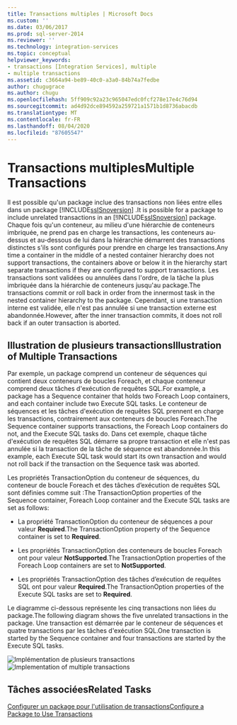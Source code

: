 ```yaml
---
title: Transactions multiples | Microsoft Docs
ms.custom: ''
ms.date: 03/06/2017
ms.prod: sql-server-2014
ms.reviewer: ''
ms.technology: integration-services
ms.topic: conceptual
helpviewer_keywords:
- transactions [Integration Services], multiple
- multiple transactions
ms.assetid: c3664a94-be89-40c0-a3a0-84b74a7fedbe
author: chugugrace
ms.author: chugu
ms.openlocfilehash: 5ff909c92a23c965047edc0fcf278e17e4c76d94
ms.sourcegitcommit: ad4d92dce894592a259721a1571b1d8736abacdb
ms.translationtype: MT
ms.contentlocale: fr-FR
ms.lasthandoff: 08/04/2020
ms.locfileid: "87605547"
---
```

# <a name="multiple-transactions"></a><span data-ttu-id="9a68f-102">Transactions multiples</span><span class="sxs-lookup"><span data-stu-id="9a68f-102">Multiple Transactions</span></span>
  <span data-ttu-id="9a68f-103">Il est possible qu'un package inclue des transactions non liées entre elles dans un package [!INCLUDE[ssISnoversion](../includes/ssisnoversion-md.md)] .</span><span class="sxs-lookup"><span data-stu-id="9a68f-103">It is possible for a package to include unrelated transactions in an [!INCLUDE[ssISnoversion](../includes/ssisnoversion-md.md)] package.</span></span> <span data-ttu-id="9a68f-104">Chaque fois qu'un conteneur, au milieu d'une hiérarchie de conteneurs imbriquée, ne prend pas en charge les transactions, les conteneurs au-dessus et au-dessous de lui dans la hiérarchie démarrent des transactions distinctes s'ils sont configurés pour prendre en charge les transactions.</span><span class="sxs-lookup"><span data-stu-id="9a68f-104">Any time a container in the middle of a nested container hierarchy does not support transactions, the containers above or below it in the hierarchy start separate transactions if they are configured to support transactions.</span></span> <span data-ttu-id="9a68f-105">Les transactions sont validées ou annulées dans l'ordre, de la tâche la plus imbriquée dans la hiérarchie de conteneurs jusqu'au package.</span><span class="sxs-lookup"><span data-stu-id="9a68f-105">The transactions commit or roll back in order from the innermost task in the nested container hierarchy to the package.</span></span> <span data-ttu-id="9a68f-106">Cependant, si une transaction interne est validée, elle n'est pas annulée si une transaction externe est abandonnée.</span><span class="sxs-lookup"><span data-stu-id="9a68f-106">However, after the inner transaction commits, it does not roll back if an outer transaction is aborted.</span></span>

## <a name="illustration-of-multiple-transactions"></a><span data-ttu-id="9a68f-107">Illustration de plusieurs transactions</span><span class="sxs-lookup"><span data-stu-id="9a68f-107">Illustration of Multiple Transactions</span></span>
 <span data-ttu-id="9a68f-108">Par exemple, un package comprend un conteneur de séquences qui contient deux conteneurs de boucles Foreach, et chaque conteneur comprend deux tâches d'exécution de requêtes SQL.</span><span class="sxs-lookup"><span data-stu-id="9a68f-108">For example, a package has a Sequence container that holds two Foreach Loop containers, and each container include two Execute SQL tasks.</span></span> <span data-ttu-id="9a68f-109">Le conteneur de séquences et les tâches d'exécution de requêtes SQL prennent en charge les transactions, contrairement aux conteneurs de boucles Foreach.</span><span class="sxs-lookup"><span data-stu-id="9a68f-109">The Sequence container supports transactions, the Foreach Loop containers do not, and the Execute SQL tasks do.</span></span> <span data-ttu-id="9a68f-110">Dans cet exemple, chaque tâche d'exécution de requêtes SQL démarre sa propre transaction et elle n'est pas annulée si la transaction de la tâche de séquence est abandonnée.</span><span class="sxs-lookup"><span data-stu-id="9a68f-110">In this example, each Execute SQL task would start its own transaction and would not roll back if the transaction on the Sequence task was aborted.</span></span>

 <span data-ttu-id="9a68f-111">Les propriétés TransactionOption du conteneur de séquences, du conteneur de boucle Foreach et des tâches d’exécution de requêtes SQL sont définies comme suit :</span><span class="sxs-lookup"><span data-stu-id="9a68f-111">The TransactionOption properties of the Sequence container, Foreach Loop container and the Execute SQL tasks are set as follows:</span></span>

-   <span data-ttu-id="9a68f-112">La propriété TransactionOption du conteneur de séquences a pour valeur **Required**.</span><span class="sxs-lookup"><span data-stu-id="9a68f-112">The TransactionOption property of the Sequence container is set to **Required**.</span></span>

-   <span data-ttu-id="9a68f-113">Les propriétés TransactionOption des conteneurs de boucles Foreach ont pour valeur **NotSupported**.</span><span class="sxs-lookup"><span data-stu-id="9a68f-113">The TransactionOption properties of the Foreach Loop containers are set to **NotSupported**.</span></span>

-   <span data-ttu-id="9a68f-114">Les propriétés TransactionOption des tâches d’exécution de requêtes SQL ont pour valeur **Required**.</span><span class="sxs-lookup"><span data-stu-id="9a68f-114">The TransactionOption properties of the Execute SQL tasks are set to **Required**.</span></span>

 <span data-ttu-id="9a68f-115">Le diagramme ci-dessous représente les cinq transactions non liées du package.</span><span class="sxs-lookup"><span data-stu-id="9a68f-115">The following diagram shows the five unrelated transactions in the package.</span></span> <span data-ttu-id="9a68f-116">Une transaction est démarrée par le conteneur de séquences et quatre transactions par les tâches d'exécution SQL.</span><span class="sxs-lookup"><span data-stu-id="9a68f-116">One transaction is started by the Sequence container and four transactions are started by the Execute SQL tasks.</span></span>

 <span data-ttu-id="9a68f-117">![Implémentation de plusieurs transactions](media/mw-dts-trans2.gif "Implémentation de plusieurs transactions")</span><span class="sxs-lookup"><span data-stu-id="9a68f-117">![Implementation of multiple transactions](media/mw-dts-trans2.gif "Implementation of multiple transactions")</span></span>

## <a name="related-tasks"></a><span data-ttu-id="9a68f-118">Tâches associées</span><span class="sxs-lookup"><span data-stu-id="9a68f-118">Related Tasks</span></span>
 [<span data-ttu-id="9a68f-119">Configurer un package pour l'utilisation de transactions</span><span class="sxs-lookup"><span data-stu-id="9a68f-119">Configure a Package to Use Transactions</span></span>](../relational-databases/native-client-ole-db-transactions/transactions.md)


